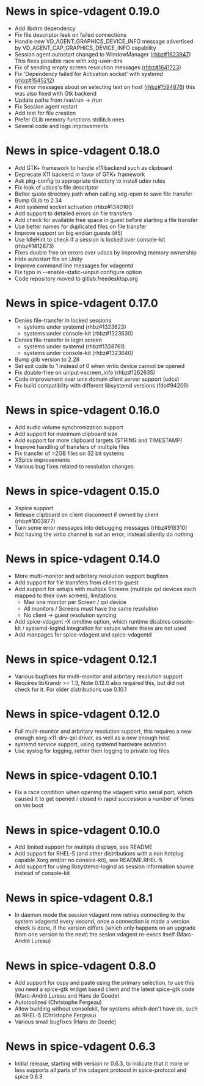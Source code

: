 News in spice-vdagent 0.19.0
============================

* Add libdrm dependency
* Fix file descriptor leak on failed connections
* Handle new VD_AGENT_GRAPHICS_DEVICE_INFO message advertised by
  VD_AGENT_CAP_GRAPHICS_DEVICE_INFO capability
* Session agent autostart changed to WindowManager ([rhbz#1623947])
  This fixes possible race with xdg-user-dirs
* Fix of sending empty screen resolution messages ([rhbz#1641723])
* Fix 'Dependency failed for Activation socket' with systemd ([rhbz#1545212])
* Fix error messages about on selecting text on host ([rhbz#1594876])
  this was also fixed with Gtk backend
* Update paths from /var/run → /run
* Fix Session agent restart
* Add test for file creation
* Prefer GLib memory functions stdlib.h ones
* Several code and logs improvements

[rhbz#1623947]: https://bugzilla.redhat.com/show_bug.cgi?id=1623947
[rhbz#1641723]: https://bugzilla.redhat.com/show_bug.cgi?id=1641723
[rhbz#1545212]: https://bugzilla.redhat.com/show_bug.cgi?id=1545212
[rhbz#1594876]: https://bugzilla.redhat.com/show_bug.cgi?id=1594876

News in spice-vdagent 0.18.0
============================

* Add GTK+ framework to handle x11 backend such as clipboard
* Deprecate X11 backend in favor of GTK+ framework
* Ask pkg-config to appropriate directory to install udev rules
* Fix leak of udscs's file descriptor
* Better quote directory path when calling xdg-open to save file transfer
* Bump GLib to 2.34
* Add systemd socket activation (rhbz#1340160)
* Add support to detailed errors on file transfers
* Add check for available free space in guest before starting a file transfer
* Use better names for duplicated files on file transfer
* Improve support on big endian guests (#5)
* Use IdleHint to check if a session is locked over console-kit (rhbz#1412673)
* Fixes double free on errors over udscs by improving memory ownership
* Hide autostart file on Unity
* Improve command line messages for vdagentd
* Fix typo in --enable-static-uinput configure option
* Code repository moved to gitlab.freedesktop.org

News in spice-vdagent 0.17.0
============================

* Denies file-transfer in locked sessions
  * systems under systemd (rhbz#1323623)
  * systems under console-kit (rhbz#1323630)
* Denies file-transfer in login screen
  * systems under systemd (rhbz#1328761)
  * systems under console-kit (rhbz#1323640)
* Bump glib version to 2.28
* Set exit code to 1 instead of 0 when virtio device cannot be opened
* Fix double-free on uinput->screen_info (rhbz#1262635)
* Code improvement over unix domain client server support (udcs)
* Fix build compatiblity with different libsystemd versions (fdo#94209)

News in spice-vdagent 0.16.0
============================

* Add audio volume synchronization support
* Add support for maximum clipboard size
* Add support for more clipboard targets (STRING and TIMESTAMP)
* Improve handling of transfers of multiple files
* Fix transfer of >2GB files on 32 bit systems
* XSpice improvements
* Various bug fixes related to resolution changes

News in spice-vdagent 0.15.0
============================

* Xspice support
* Release clipboard on client disconnect if owned by client (rhbz#1003977)
* Turn some error messages into debugging messages (rhbz#918310)
* Not having the virtio channel is not an error; instead silently do nothing

News in spice-vdagent 0.14.0
============================

* More multi-monitor and arbritary resolution support bugfixes
* Add support for file transfers from client to guest
* Add support for setups with multiple Screens (multiple qxl devices each
  mapped to their own screen), limitations:
  * Max one monitor per Screen / qxl device
  * All monitors / Screens must have the same resolution
  * No client -> guest resolution syncing
* Add spice-vdagent -X cmdline option, which runtime disables console-kit /
  systemd-logind integration for setups where these are not used
* Add manpages for spice-vdagent and spice-vdagentd

News in spice-vdagent 0.12.1
============================

* Various bugfixes for multi-monitor and arbritary resolution support
* Requires libXrandr >= 1.3, Note 0.12.0 also required this, but did not
  check for it. For older distributions use 0.10.1

News in spice-vdagent 0.12.0
============================

* Full multi-monitor and arbritary resolution support, this requires a new
  enough xorg-x11-drv-qxl driver, as well as a new enough host
* systemd service support, using systemd hardware acivation
* Use syslog for logging, rather then logging to private log files

News in spice-vdagent 0.10.1
============================

* Fix a race condition when opening the vdagent virtio serial port, which
  caused it to get opened / closed in rapid succession a number of times
  on vm boot

News in spice-vdagent 0.10.0
============================

* Add limited support for multiple displays, see README
* Add support for RHEL-5 (and other distributions with a non hotplug
  capable Xorg and/or no console-kit), see README.RHEL-5
* Add support for using libsystemd-logind as session information source
  instead of console-kit

News in spice-vdagent 0.8.1
===========================

* In daemon mode the session vdagent now retries connecting to the system
  vdagentd every second, once a connection is made a version check is done,
  if the version differs (which only happens on an upgrade from one version
  to the next) the sesion vdagent re-execs itself (Marc-André Lureau)

News in spice-vdagent 0.8.0
===========================

* Add support for copy and paste using the primary selection, to use this
  you need a spice-gtk widget based client and the latest spice-gtk code
  (Marc-André Lureau and Hans de Goede)
* Autotoolized (Christophe Fergeau)
* Allow building without consolekit, for systems which don't have ck, such
  as RHEL-5 (Christophe Fergeau)
* Various small bugfixes (Hans de Goede)

News in spice-vdagent 0.6.3
===========================

* Initial release, starting with version nr 0.6.3, to indicate that it
  more or less supports all parts of the cdagent protocol in spice-protocol
  and spice 0.6.3
